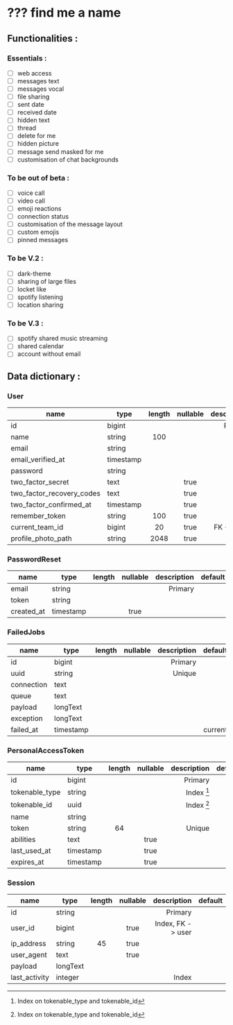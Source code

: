 # ??? find me a name

## Functionalities :
### Essentials :
- [ ] web access
- [ ] messages text
- [ ] messages vocal
- [ ] file sharing
- [ ] sent date
- [ ] received date
- [ ] hidden text
- [ ] thread
- [ ] delete for me
- [ ] hidden picture
- [ ] message send masked for me
- [ ] customisation of chat backgrounds

### To be out of beta :
- [ ] voice call
- [ ] video call
- [ ] emoji reactions
- [ ] connection status
- [ ] customisation of the message layout
- [ ] custom emojis
- [ ] pinned messages

### To be V.2 :
- [ ] dark-theme
- [ ] sharing of large files
- [ ] locket like
- [ ] spotify listening
- [ ] location sharing

### To be V.3 :
- [ ] spotify shared music streaming
- [ ] shared calendar
- [ ] account without email

## Data dictionary :
### User
| name                      | type       | length | nullable | description | default |
|---------------------------|------------|:------:|:--------:|------------:|--------:|
| id                        | bigint     |        |          |     Primary |         |
| name                      | string     |  100   |          |             |         |
| email                     | string     |        |          |      Unique |         |
| email_verified_at         | timestamp  |        |          |             |         |
| password                  | string     |        |          |             |         |
| two_factor_secret         | text       |        |   true   |             |         |
| two_factor_recovery_codes | text       |        |   true   |             |         |
| two_factor_confirmed_at   | timestamp  |        |   true   |             |         |
| remember_token            | string     |  100   |   true   |             |         |
| current_team_id           | bigint     |   20   |   true   |  FK -> team |         |
| profile_photo_path        | string     |  2048  |   true   |             |         |

### PasswordReset
| name       | type      | length | nullable | description | default |
|------------|-----------|:------:|:--------:|------------:|--------:|
| email      | string    |        |          |     Primary |         |
| token      | string    |        |          |             |         |
| created_at | timestamp |        |   true   |             |         |

### FailedJobs
| name       | type      | length | nullable | description | default |
|------------|-----------|:------:|:--------:|------------:|--------:|
| id         | bigint    |        |          |     Primary |         |
| uuid       | string    |        |          |      Unique |         |
| connection | text      |        |          |             |         |
| queue      | text      |        |          |             |         |
| payload    | longText  |        |          |             |         |
| exception  | longText  |        |          |             |         |
| failed_at  | timestamp |        |          |             | current |

### PersonalAccessToken
| name           | type      | length | nullable | description |    default |
|----------------|-----------|:------:|:--------:|------------:|-----------:|
| id             | bigint    |        |          |     Primary |            |
| tokenable_type | string    |        |          |  Index [^1] |            |
| tokenable_id   | uuid      |        |          |  Index [^1] |            |
| name           | string    |        |          |             |            |
| token          | string    |   64   |          |      Unique |            |
| abilities      | text      |        |   true   |             |            |
| last_used_at   | timestamp |        |   true   |             |            |
| expires_at     | timestamp |        |   true   |             |            |

[^1]: Index on tokenable_type and tokenable_id

### Session
| name          | type     | length | nullable |       description | default |
|---------------|----------|:------:|:--------:|------------------:|--------:|
| id            | string   |        |          |           Primary |         |
| user_id       | bigint   |        |   true   | Index, FK -> user |         |
| ip_address    | string   |   45   |   true   |                   |         |
| user_agent    | text     |        |   true   |                   |         |
| payload       | longText |        |          |                   |         |
| last_activity | integer  |        |          |             Index |         |
